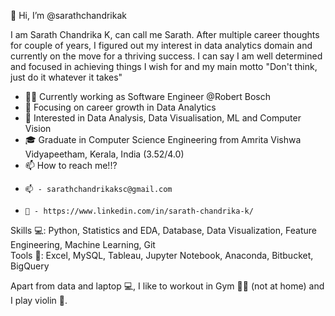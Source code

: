 👋 Hi, I’m @sarathchandrikak

I am Sarath Chandrika K, can call me Sarath. After multiple career thoughts for couple of years, I figured out my interest in data analytics domain and currently on the move for a thriving success. I can say I am well determined and focused in achieving things I wish for and my main motto "Don't think, just do it whatever it takes" 

- 👨‍💻 Currently working as Software Engineer @Robert Bosch
- 🎯 Focusing on career growth in Data Analytics
- 💙 Interested in Data Analysis, Data Visualisation, ML and Computer Vision
- 🎓 Graduate in Computer Science Engineering from Amrita Vishwa Vidyapeetham, Kerala, India (3.52/4.0)
- 📫 How to reach me!!? 
-     📫 - sarathchandrikaksc@gmail.com 
-     🔗 - https://www.linkedin.com/in/sarath-chandrika-k/


Skills 💻: Python, Statistics and EDA, Database, Data Visualization, Feature Engineering, Machine Learning, Git\
Tools 🔨: Excel, MySQL, Tableau, Jupyter Notebook, Anaconda, Bitbucket, BigQuery

Apart from data and laptop 💻, I like to workout in Gym 💪🏽 (not at home) and I play violin 🎻. 
<!---
sarathchandrikak/sarathchandrikak is a ✨ special ✨ repository because its `README.md` (this file) appears on your GitHub profile.
You can click the Preview link to take a look at your changes.
--->
